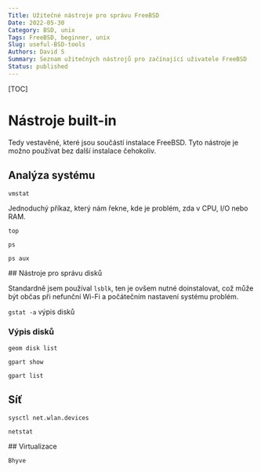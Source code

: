 ```yaml
---
Title: Užitečné nástroje pro správu FreeBSD
Date: 2022-05-30
Category: BSD, unix
Tags: FreeBSD, beginner, unix
Slug: useful-BSD-tools
Authors: David S
Summary: Seznam užitečných nástrojů pro začínající uživatele FreeBSD
Status: published
---
```


[TOC]

# Nástroje built-in
Tedy vestavěné, které jsou součástí instalace FreeBSD. Tyto nástroje
je možno používat bez další instalace čehokoliv.

## Analýza systému

`vmstat`

Jednoduchý příkaz, který nám řekne, kde je problém, zda v CPU, I/O nebo RAM.

`top`

`ps`

`ps aux`

## Nástroje pro správu disků

Standardně jsem používal `lsblk`, ten je ovšem nutné doinstalovat, což může
být občas při nefunční Wi-Fi a počátečním nastavení systému problém.

`gstat -a` výpis disků

### Výpis disků

`geom disk list`

`gpart show`

`gpart list`


## Síť

`sysctl net.wlan.devices`


`netstat`


## Virtualizace

`Bhyve`

